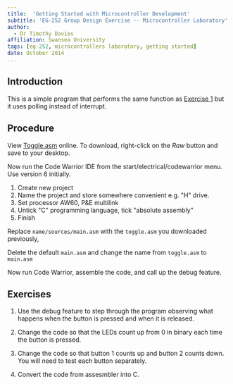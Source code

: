 ```yaml
---
title:  'Getting Started with Microcontroller Development'
subtitle: 'EG-252 Group Design Exercise -- Microcontroller Laboratory'
author:
  - Dr Timothy Davies
affiliation: Swansea University
tags: [eg-252, microcontrollers laboratory, getting started]
date: October 2014
...
```


## Introduction

This is a simple program that performs the same function as [Exercise
1](../Exercise1/exercise1.html)  but it uses polling instead of interrupt.

## Procedure

View [Toggle.asm](https://github.com/cpjobling/EG-252-Resources/blob/master/Microcontroller-Interfacing/Exercises/Start/toggle2.asm) online. 
To download, right-click on the *Raw* button and save to your desktop.

Now run the Code Warrior IDE from the start/electrical/codewarrior
menu. Use version 6 initially.

1. Create new project
2. Name the project and store somewhere convenient e.g. "H" drive.
3. Set processor AW60, P&E multilink
4. Untick "C" programming language, tick "absolute assembly"
5. Finish

Replace `name/sources/main.asm` with the `toggle.asm` you downloaded
previously,

Delete the default `main.asm` and change the name from `toggle.asm` to
`main.asm`

 Now run Code Warrior, assemble the code, and call up the debug
 feature.

## Exercises 

1. Use the debug feature to step through the program observing what happens when the button is pressed and when it is released.

2. Change the code so that the LEDs count up from 0 in binary each time the button is pressed.

3. Change the code so that button 1 counts up and button 2 counts down. You will need to test each button separately.

4. Convert the code from assesmbler into C. 
